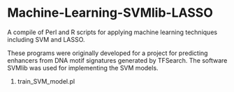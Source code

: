 # Machine-Learning-SVMlib-LASSO
A compile of Perl and R scripts for applying machine learning techniques including SVM and LASSO.

These programs were originally developed for a project for predicting enhancers from DNA motif signatures generated by TFSearch. The software SVMlib was used for implementing the SVM models.

1) train_SVM_model.pl 
